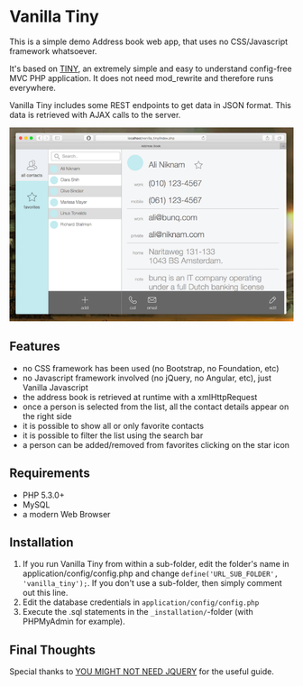 # Vanilla Tiny

This is a simple demo Address book web app, that uses no CSS/Javascript framework whatsoever.

It's based on [TINY](https://github.com/panique/tiny), an extremely simple and easy to understand config-free MVC PHP application.
It does not need mod_rewrite and therefore runs everywhere. 

Vanilla Tiny includes some REST endpoints to get data in JSON format. This data is retrieved with AJAX calls to the server. 

![List Page](public/img/ScreenShot.png)

## Features

- no CSS framework has been used (no Bootstrap, no Foundation, etc)
- no Javascript framework involved (no jQuery, no Angular, etc), just Vanilla Javascript
- the address book is retrieved at runtime with a xmlHttpRequest
- once a person is selected from the list, all the contact details appear on the right side
- it is possible to show all or only favorite contacts
- it is possible to filter the list using the search bar
- a person can be added/removed from favorites clicking on the star icon

## Requirements

- PHP 5.3.0+
- MySQL
- a modern Web Browser

## Installation

1. If you run Vanilla Tiny from within a sub-folder, edit the folder's name in application/config/config.php and change 
`define('URL_SUB_FOLDER', 'vanilla_tiny');`. If you don't use a sub-folder, then simply comment out this line.  
2. Edit the database credentials in `application/config/config.php`
3. Execute the .sql statements in the `_installation/`-folder (with PHPMyAdmin for example).

## Final Thoughts

Special thanks to [YOU MIGHT NOT NEED JQUERY](http://youmightnotneedjquery.com/) for the useful guide.

